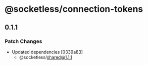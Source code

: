 # @socketless/connection-tokens

## 0.1.1

### Patch Changes

- Updated dependencies [0339a83]
  - @socketless/shared@1.1.1
